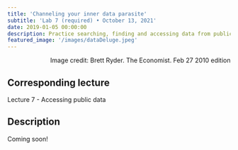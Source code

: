 ```yaml
---
title: 'Channeling your inner data parasite'
subtitle: 'Lab 7 (required) • October 13, 2021'
date: 2019-01-05 00:00:00
description: Practice searching, finding and accessing data from public respositories.  This is a great opportunity to go hunting for some cool data that YOU care about and that may help you address one of your research questions. Who knows, maybe you'll find a dataset that is so helpful it saves you from some time consuming and costly experiments.
featured_image: '/images/dataDeluge.jpeg'
---
```


<div style="text-align: right"> Image credit: Brett Ryder.  The Economist. Feb 27 2010 edition</div>

## Corresponding lecture

Lecture 7 - Accessing public data

## Description

Coming soon!
